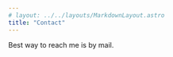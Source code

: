 ```yaml
---
# layout: ../../layouts/MarkdownLayout.astro
title: "Contact"
---
```

Best way to reach me is by mail.




  